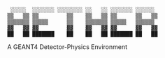 ```text
 ░░░░░  ░░░░░░░ ░░░░░░░░ ░░   ░░ ░░░░░░░ ░░░░░░  
▒▒   ▒▒ ▒▒         ▒▒    ▒▒   ▒▒ ▒▒      ▒▒   ▒▒ 
▒▒▒▒▒▒▒ ▒▒▒▒▒      ▒▒    ▒▒▒▒▒▒▒ ▒▒▒▒▒   ▒▒▒▒▒▒  
▓▓   ▓▓ ▓▓         ▓▓    ▓▓   ▓▓ ▓▓      ▓▓   ▓▓ 
██   ██ ███████    ██    ██   ██ ███████ ██   ██ 
```

A GEANT4 Detector-Physics Environment





